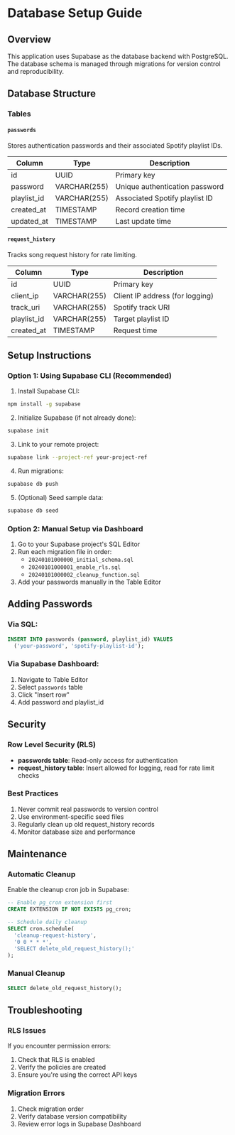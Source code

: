 # Database Setup Guide

## Overview

This application uses Supabase as the database backend with PostgreSQL. The database schema is managed through migrations for version control and reproducibility.

## Database Structure

### Tables

#### `passwords`
Stores authentication passwords and their associated Spotify playlist IDs.

| Column | Type | Description |
|--------|------|-------------|
| id | UUID | Primary key |
| password | VARCHAR(255) | Unique authentication password |
| playlist_id | VARCHAR(255) | Associated Spotify playlist ID |
| created_at | TIMESTAMP | Record creation time |
| updated_at | TIMESTAMP | Last update time |

#### `request_history`
Tracks song request history for rate limiting.

| Column | Type | Description |
|--------|------|-------------|
| id | UUID | Primary key |
| client_ip | VARCHAR(255) | Client IP address (for logging) |
| track_uri | VARCHAR(255) | Spotify track URI |
| playlist_id | VARCHAR(255) | Target playlist ID |
| created_at | TIMESTAMP | Request time |

## Setup Instructions

### Option 1: Using Supabase CLI (Recommended)

1. Install Supabase CLI:
```bash
npm install -g supabase
```

2. Initialize Supabase (if not already done):
```bash
supabase init
```

3. Link to your remote project:
```bash
supabase link --project-ref your-project-ref
```

4. Run migrations:
```bash
supabase db push
```

5. (Optional) Seed sample data:
```bash
supabase db seed
```

### Option 2: Manual Setup via Dashboard

1. Go to your Supabase project's SQL Editor
2. Run each migration file in order:
   - `20240101000000_initial_schema.sql`
   - `20240101000001_enable_rls.sql`
   - `20240101000002_cleanup_function.sql`
3. Add your passwords manually in the Table Editor

## Adding Passwords

### Via SQL:
```sql
INSERT INTO passwords (password, playlist_id) VALUES 
  ('your-password', 'spotify-playlist-id');
```

### Via Supabase Dashboard:
1. Navigate to Table Editor
2. Select `passwords` table
3. Click "Insert row"
4. Add password and playlist_id

## Security

### Row Level Security (RLS)
- **passwords table**: Read-only access for authentication
- **request_history table**: Insert allowed for logging, read for rate limit checks

### Best Practices
1. Never commit real passwords to version control
2. Use environment-specific seed files
3. Regularly clean up old request_history records
4. Monitor database size and performance

## Maintenance

### Automatic Cleanup
Enable the cleanup cron job in Supabase:

```sql
-- Enable pg_cron extension first
CREATE EXTENSION IF NOT EXISTS pg_cron;

-- Schedule daily cleanup
SELECT cron.schedule(
  'cleanup-request-history',
  '0 0 * * *',
  'SELECT delete_old_request_history();'
);
```

### Manual Cleanup
```sql
SELECT delete_old_request_history();
```

## Troubleshooting

### RLS Issues
If you encounter permission errors:
1. Check that RLS is enabled
2. Verify the policies are created
3. Ensure you're using the correct API keys

### Migration Errors
1. Check migration order
2. Verify database version compatibility
3. Review error logs in Supabase Dashboard
